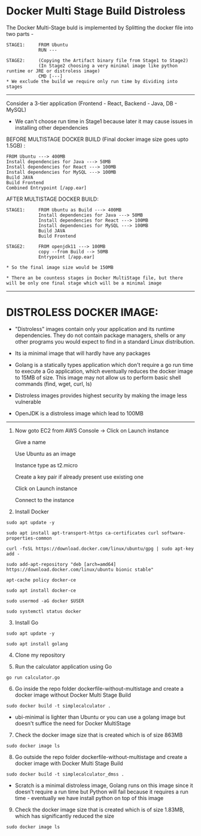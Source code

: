 # Docker Multi Stage Build Distroless

The Docker Multi-Stage buld is implemented by Splitting the docker file into two parts - 
```
STAGE1:		FROM Ubuntu
			RUN ---

STAGE2: 	(Copying the Artifact binary file from Stage1 to Stage2) 
			(In Stage2 choosing a very minimal image like python runtime or JRE or distroless image)
			CMD [---]
* We exclude the build we require only run time by dividing into stages
```
---
Consider a 3-tier application (Frontend - React, Backend - Java, DB - MySQL)

* We can't choose run time in Stage1 because later it may cause issues in installing other dependencies

BEFORE MULTISTAGE DOCKER BUILD (Final docker image size goes upto 1.5GB) :
```
FROM Ubuntu ---> 400MB
Install dependencies for Java ---> 50MB
Install dependencies for React ---> 100MB
Install dependencies for MySQL ---> 100MB
Build JAVA 
Build Frontend
Combined Entrypoint [/app.ear]			
```

AFTER MULTISTAGE DOCKER BUILD:
```
STAGE1:		FROM Ubuntu as Build ---> 400MB
			Install dependencies for Java ---> 50MB
			Install dependencies for React ---> 100MB
			Install dependencies for MySQL ---> 100MB
			Build JAVA 
			Build Frontend

STAGE2: 	FROM openjdk11 ---> 100MB
			copy --from Build --> 50MB
			Entrypoint [/app.ear] 		

* So the final image size would be 150MB

* There an be countess stages in Docker MultiStage file, but there will be only one final stage which will be a minimal image
```

---

# DISTROLESS DOCKER IMAGE:

- "Distroless" images contain only your application and its runtime dependencies. They do not contain package managers, shells or any other programs you would expect to find in a standard Linux distribution.

- Its ia minimal image that will hardly have any packages

- Golang is a statically types application which don't require a go run time to execute a Go application, which eventually reduces the docker image to 15MB of size. This image may not allow us to perform basic shell commands (find, wget, curl, ls)

- Distroless images provides highest security by making the image less vulnerable

- OpenJDK is a distroless image which lead to 100MB 

---

1. Now goto EC2 from AWS Console -> Click on Launch instance

	Give a name 
	
	Use Ubuntu as an image
	
	Instance type as t2.micro
	
	Create a key pair if already present use existing one
	
	Click on Launch instance
	
	Connect to the instance


2. Install Docker
```
sudo apt update -y

sudo apt install apt-transport-https ca-certificates curl software-properties-common

curl -fsSL https://download.docker.com/linux/ubuntu/gpg | sudo apt-key add -

sudo add-apt-repository "deb [arch=amd64] https://download.docker.com/linux/ubuntu bionic stable"

apt-cache policy docker-ce

sudo apt install docker-ce

sudo usermod -aG docker $USER

sudo systemctl status docker 
```

3. Install Go
```
sudo apt update -y

sudo apt install golang
```

4. Clone my repository


5. Run the calculator application using Go
```
go run calculator.go
```

6. Go inside the repo folder dockerfile-without-multistage and create a docker image without Docker Multi Stage Build
```
sudo docker build -t simplecalculator .
```
  * ubi-minimal is lighter than Ubuntu or you can use a golang image but doesn't suffice the need for Docker MultiStage


7. Check the docker image size that is created which is of size 863MB
```
sudo docker image ls
```

8. Go outside the repo folder dockerfile-without-multistage and create a docker image with Docker Multi Stage Build
```
sudo docker build -t simplecalculator_dmss .
```
  * Scratch is a minimal distroless image, Golang runs on this image since it doesn't require a run time but Python will fail because it requires a run time - eventually we have install python on top of this image



9. Check the docker image size that is created which is of size 1.83MB, which has significantly reduced the size
```
sudo docker image ls
```
